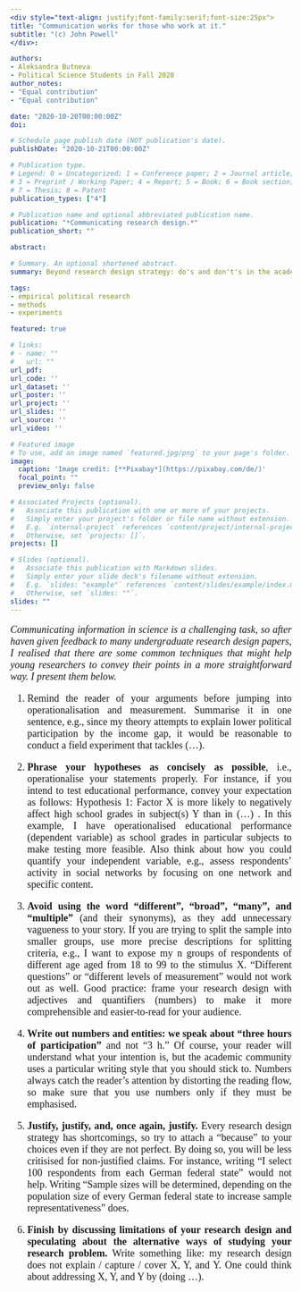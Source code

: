 ```yaml
---
<div style="text-align: justify;font-family:serif;font-size:25px"> 
title: "Communication works for those who work at it."
subtitle: "(c) John Powell"
</div>:

authors:
- Aleksandra Butneva
- Political Science Students in Fall 2020
author_notes:
- "Equal contribution"
- "Equal contribution"

date: "2020-10-20T00:00:00Z"
doi: 

# Schedule page publish date (NOT publication's date).
publishDate: "2020-10-21T00:00:00Z"

# Publication type.
# Legend: 0 = Uncategorized; 1 = Conference paper; 2 = Journal article;
# 3 = Preprint / Working Paper; 4 = Report; 5 = Book; 6 = Book section;
# 7 = Thesis; 8 = Patent
publication_types: ["4"]

# Publication name and optional abbreviated publication name.
publication: "*Communicating research design.*"
publication_short: ""

abstract: 

# Summary. An optional shortened abstract.
summary: Beyond research design strategy: do's and don't's in the academic writing.

tags:
- empirical political research
- methods
- experiments

featured: true

# links:
# - name: ""
#   url: ""
url_pdf: 
url_code: ''
url_dataset: ''
url_poster: ''
url_project: ''
url_slides: ''
url_source: ''
url_video: ''

# Featured image
# To use, add an image named `featured.jpg/png` to your page's folder. 
image:
  caption: 'Image credit: [**Pixabay*](https://pixabay.com/de/)'
  focal_point: ""
  preview_only: false

# Associated Projects (optional).
#   Associate this publication with one or more of your projects.
#   Simply enter your project's folder or file name without extension.
#   E.g. `internal-project` references `content/project/internal-project/index.md`.
#   Otherwise, set `projects: []`.
projects: []

# Slides (optional).
#   Associate this publication with Markdown slides.
#   Simply enter your slide deck's filename without extension.
#   E.g. `slides: "example"` references `content/slides/example/index.md`.
#   Otherwise, set `slides: ""`.
slides: ""
---
```

<div style="text-align: justify;font-family:serif;font-size:18px;"> 

*Communicating information in science is a challenging task, so after haven given feedback to many undergraduate research design papers, I realised that there are some common techniques that might help young researchers to convey their points in a more straightforward way. I present them below.*

1. Remind the reader of your arguments before jumping into operationalisation and measurement. Summarise it in one sentence, e.g., since my theory attempts to explain lower political participation by the income gap, it would be reasonable to conduct a field experiment that tackles (…).

2.	**Phrase your hypotheses as concisely as possible**, i.e., operationalise your statements properly. For instance, if you intend to test educational performance, convey your expectation as follows:
Hypothesis 1: Factor X is more likely to negatively affect high school grades in subject(s) Y than in (…) .
In this example, I have operationalised educational performance (dependent variable) as school grades in particular subjects to make testing more feasible. Also think about how you could quantify your independent variable, e.g., assess respondents’ activity in social networks by focusing on one network and specific content.

3.	**Avoid using the word “different”, “broad”, “many”, and “multiple”** (and their synonyms), as they add unnecessary vagueness to your story. If you are trying to split the sample into smaller groups, use more precise descriptions for splitting criteria, e.g., I want to expose my n groups of respondents of different age aged from 18 to 99 to the stimulus X.
“Different questions” or “different levels of measurement” would not work out as well. Good practice: frame your research design with adjectives and quantifiers (numbers) to make it more comprehensible and easier-to-read for your audience. 

4.	**Write out numbers and entities: we speak about “three hours of participation”** and not “3 h.” Of course, your reader will understand what your intention is, but the  academic community uses a particular writing style that you should stick to. Numbers always catch the reader’s attention by distorting the reading flow, so make sure that you use numbers only if they must be emphasised.

5.	**Justify, justify, and, once again, justify.** Every research design strategy has shortcomings, so try to attach a “because” to your choices even if they are not perfect. By doing so, you will be less critisised for non-justified claims. For instance, writing “I select 100 respondents from each German federal state” would not help. Writing “Sample sizes will be determined, depending on the population size of every German federal state to increase sample representativeness” does.

6.	**Finish by discussing limitations of your research design and speculating about the alternative ways of studying your research problem.** Write something like: my research design does not explain / capture / cover  X, Y, and Y. One could think about addressing X, Y, and Y by (doing …).

</div>
